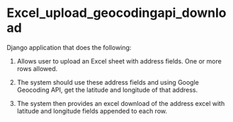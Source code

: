 # Excel_upload_geocodingapi_download

Django application that does the following:

1. Allows user to upload an Excel sheet with address fields. One or
more rows allowed.

2. The system should use these address fields and using Google
Geocoding API, get the latitude and longitude of that address.

3. The system then provides an excel download of the address excel
with latitude and longitude fields appended to each row.
